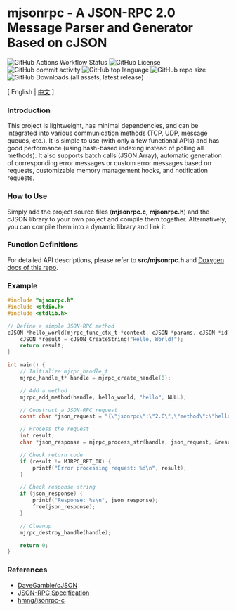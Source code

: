 # mjsonrpc - A JSON-RPC 2.0 Message Parser and Generator Based on cJSON

![GitHub Actions Workflow Status](https://img.shields.io/github/actions/workflow/status/sfxfs/mjsonrpc/ci.yml) ![GitHub License](https://img.shields.io/github/license/sfxfs/mjsonrpc) ![GitHub commit activity](https://img.shields.io/github/commit-activity/t/sfxfs/mjsonrpc) ![GitHub top language](https://img.shields.io/github/languages/top/sfxfs/mjsonrpc) ![GitHub repo size](https://img.shields.io/github/repo-size/sfxfs/mjsonrpc) ![GitHub Downloads (all assets, latest release)](https://img.shields.io/github/downloads/sfxfs/mjsonrpc/latest/total)

[ English | [中文](README_CN.md) ]

### Introduction

This project is lightweight, has minimal dependencies, and can be integrated into various communication methods (TCP, UDP, message queues, etc.). It is simple to use (with only a few functional APIs) and has good performance (using hash-based indexing instead of polling all methods). It also supports batch calls (JSON Array), automatic generation of corresponding error messages or custom error messages based on requests, customizable memory management hooks, and notification requests.

### How to Use

Simply add the project source files (**mjsonrpc.c**, **mjsonrpc.h**) and the cJSON library to your own project and compile them together. Alternatively, you can compile them into a dynamic library and link it.

### Function Definitions

For detailed API descriptions, please refer to **src/mjsonrpc.h** and [Doxygen docs of this repo](https://sfxfs.github.io/mjsonrpc).

### Example

```c
#include "mjsonrpc.h"
#include <stdio.h>
#include <stdlib.h>

// Define a simple JSON-RPC method
cJSON *hello_world(mjrpc_func_ctx_t *context, cJSON *params, cJSON *id) {
    cJSON *result = cJSON_CreateString("Hello, World!");
    return result;
}

int main() {
    // Initialize mjrpc_handle_t
    mjrpc_handle_t* handle = mjrpc_create_handle(0);

    // Add a method
    mjrpc_add_method(handle, hello_world, "hello", NULL);

    // Construct a JSON-RPC request
    const char *json_request = "{\"jsonrpc\":\"2.0\",\"method\":\"hello\",\"id\":1}";

    // Process the request
    int result;
    char *json_response = mjrpc_process_str(handle, json_request, &result);

    // Check return code
    if (result != MJRPC_RET_OK) {
        printf("Error processing request: %d\n", result);
    }

    // Check response string
    if (json_response) {
        printf("Response: %s\n", json_response);
        free(json_response);
    }

    // Cleanup
    mjrpc_destroy_handle(handle);

    return 0;
}
```

### References

- [DaveGamble/cJSON](https://github.com/DaveGamble/cJSON)
- [JSON-RPC Specification](https://www.jsonrpc.org/specification)
- [hmng/jsonrpc-c](https://github.com/hmng/jsonrpc-c)
